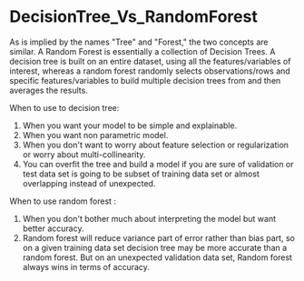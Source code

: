 # DecisionTree_Vs_RandomForest
As is implied by the names "Tree" and "Forest," the two concepts are similar. A Random Forest is essentially a collection of Decision Trees. A decision tree is built on an entire dataset, using all the features/variables of interest, whereas a random forest randomly selects observations/rows and specific features/variables to build multiple decision trees from and then averages the results.

When to use to decision tree:

1) When you want your model to be simple and explainable.
2) When you want non parametric model.
3) When you don't want to worry about feature selection or regularization or worry about multi-collinearity.
4) You can overfit the tree and build a model if you are sure of validation or test data set is going to be subset of training data set or    almost overlapping instead of unexpected.

When to use random forest :  

1) When you don't bother much about interpreting the model but want better accuracy.
2) Random forest will reduce variance part of error rather than bias part, so on a given training data set decision tree may be more          accurate than a random forest. But on an unexpected validation data set, Random forest always wins in terms of accuracy.
